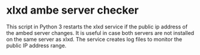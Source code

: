 # xlxd ambe server checker
This script in Python 3 restarts the xlxd service if the public ip address of the ambed server changes. It is useful in case both servers are not installed on the same server as xlxd. The service creates log files to monitor the public IP address range.

